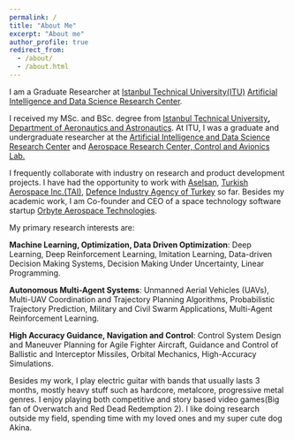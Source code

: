 ```yaml
---
permalink: /
title: "About Me"
excerpt: "About me"
author_profile: true
redirect_from: 
  - /about/
  - /about.html
---
```

I am a Graduate Researcher at [Istanbul Technical University(ITU)](http://itu.edu.tr/en) [Artificial Intelligence and Data Science Research Center](http://ai.itu.edu.tr/).

I received my MSc. and BSc. degree from [Istanbul Technical University](http://itu.edu.tr/en)**,** [Department of Aeronautics and Astronautics](https://uubf.itu.edu.tr/en). At ITU, I was a graduate and undergraduate researcher at the [Artificial Intelligence and Data Science Research Center](http://ai.itu.edu.tr/) and [Aerospace Research Center, Control and Avionics Lab.](https://arc.itu.edu.tr)

I frequently collaborate with industry on research and product development projects. I have had the opportunity to work with [Aselsan](https://www.aselsan.com.tr/en), [Turkish Aerospace Inc.(TAI)](https://www.tusas.com/en), [Defence Industry Agency of Turkey](https://www.ssb.gov.tr/Default.aspx?LangID=2) so far. Besides my academic work, I am Co-founder and CEO of a space technology software startup [Orbyte Aerospace Technologies](https://www.orbytespace.com).

My primary research interests are:

**Machine Learning, Optimization, Data Driven Optimization**: Deep Learning, Deep Reinforcement Learning, Imitation Learning, Data-driven Decision Making Systems, Decision Making Under Uncertainty, Linear Programming.

**Autonomous Multi-Agent Systems**: Unmanned Aerial Vehicles (UAVs), Multi-UAV Coordination and Trajectory
Planning Algorithms, Probabilistic Trajectory Prediction, Military and Civil Swarm Applications, Multi-Agent
Reinforcement Learning.

**High Accuracy Guidance, Navigation and Control**: Control System Design and Maneuver Planning for Agile
Fighter Aircraft, Guidance and Control of Ballistic and Interceptor Missiles, Orbital Mechanics, High-Accuracy
Simulations.

Besides my work, I play electric guitar with bands that usually lasts 3 months, mostly heavy stuff such as hardcore, metalcore, progressive metal genres. I enjoy playing both competitive and story based video games(Big fan of Overwatch and Red Dead Redemption 2). I like doing research outside my field, spending time with my loved ones and my super cute dog Akina.
